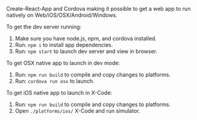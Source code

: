 
Create-React-App and Cordova making it possible to get a web app to run natively on Web/iOS/OSX/Android/Windows.

To get the dev server running:
1. Make sure you have node.js, npm, and cordova installed.
1. Run: `npm i` to install app dependencies.
1. Run: `npm start` to launch dev server and view in browser.

To get OSX native app to launch in dev mode:
1. Run: `npm run build` to compile and copy changes to platforms.
1. Run: `cordova run osx` to launch.

To get iOS native app to launch in X-Code:
1. Run: `npm run build` to compile and copy changes to platforms.
1. Open `./platforms/ios/` X-Code and run simulator.

